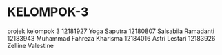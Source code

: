 # KELOMPOK-3
projek kelompok 3
12181927 Yoga Saputra
12180807 Salsabila Ramadanti
12183943 Muhammad Fahreza Kharisma
12184016 Astri Lestari
12183926 Zelline Valestine

